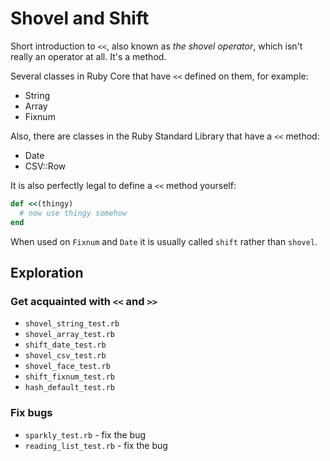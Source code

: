 # Shovel and Shift

Short introduction to `<<`, also known as _the shovel operator_,
which isn't really an operator at all. It's a method.

Several classes in Ruby Core that have `<<` defined on them, for example:

* String
* Array
* Fixnum

Also, there are classes in the Ruby Standard Library that have a `<<` method:

* Date
* CSV::Row

It is also perfectly legal to define a `<<` method yourself:

```ruby
def <<(thingy)
  # now use thingy somehow
end
```

When used on `Fixnum` and `Date` it is usually called `shift` rather than `shovel`.

## Exploration

### Get acquainted with `<<` and `>>`

* `shovel_string_test.rb`
* `shovel_array_test.rb`
* `shift_date_test.rb`
* `shovel_csv_test.rb`
* `shovel_face_test.rb`
* `shift_fixnum_test.rb`
* `hash_default_test.rb`

### Fix bugs

* `sparkly_test.rb` - fix the bug
* `reading_list_test.rb` - fix the bug


